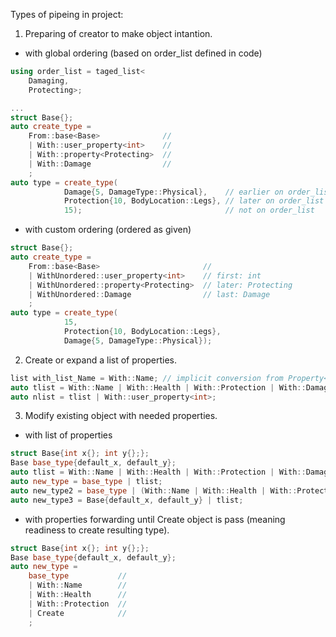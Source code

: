 Types of pipeing in project:

1. Preparing of creator to make object intantion.

- with global ordering (based on order_list defined in code)

```cpp
using order_list = taged_list<
    Damaging,
    Protecting>;

...
struct Base{};
auto create_type =
    From::base<Base>              //
    | With::user_property<int>    //
    | With::property<Protecting>  //
    | With::Damage                //
    ;
auto type = create_type(
            Damage{5, DamageType::Physical},    // earlier on order_list
            Protection{10, BodyLocation::Legs}, // later on order_list
            15);                                // not on order_list
```

- with custom ordering (ordered as given)

```cpp
struct Base{};
auto create_type =
    From::base<Base>                       //
    | WithUnordered::user_property<int>    // first: int
    | WithUnordered::property<Protecting>  // later: Protecting
    | WithUnordered::Damage                // last: Damage
    ;
auto type = create_type(
            15,
            Protection{10, BodyLocation::Legs},
            Damage{5, DamageType::Physical});
```

2. Create or expand a list of properties.

```cpp
list with_list_Name = With::Name; // implicit conversion from Property<Naming> to list<Naming<tag>>
auto tlist = With::Name | With::Health | With::Protection | With::Damage;
auto nlist = tlist | With::user_property<int>;
```

3. Modify existing object with needed properties.

- with list of properties

```cpp
struct Base{int x{}; int y{};};
Base base_type{default_x, default_y};
auto tlist = With::Name | With::Health | With::Protection | With::Damage; // order as given
auto new_type = base_type | tlist;
auto new_type2 = base_type | (With::Name | With::Health | With::Protection | With::Damage);
auto new_type3 = Base{default_x, default_y} | tlist;
```

- with properties forwarding until Create object is pass (meaning readiness to create resulting type).

```cpp
struct Base{int x{}; int y{};};
Base base_type{default_x, default_y};
auto new_type = 
    base_type           //
    | With::Name        //
    | With::Health      //
    | With::Protection  //
    | Create            //
    ;
```
